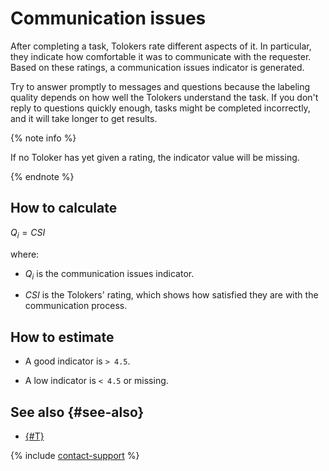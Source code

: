 # Communication issues

After completing a task, Tolokers rate different aspects of it. In particular, they indicate how comfortable it was to communicate with the requester. Based on these ratings, a communication issues indicator is generated.

Try to answer promptly to messages and questions because the labeling quality depends on how well the Tolokers understand the task. If you don't reply to questions quickly enough, tasks might be completed incorrectly, and it will take longer to get results.

{% note info %}

If no Toloker has yet given a rating, the indicator value will be missing.

{% endnote %}

## How to calculate

$Q_{i} = {CSI}$

where:

- $Q_{i}$ is the communication issues indicator.

- $CSI$ is the Tolokers' rating, which shows how satisfied they are with the communication process.

## How to estimate

- A good indicator is `> 4.5`.

- A low indicator is `< 4.5` or missing.

## See also {#see-also}

- [{#T}](../messaging.md)

{% include [contact-support](../../_includes/contact-support.md) %}